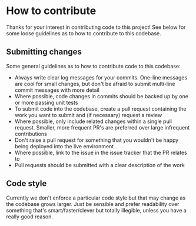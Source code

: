 # How to contribute

Thanks for your interest in contributing code to this project! See below for some loose guidelines as to how to contribute to this codebase.

## Submitting changes

Some general guidelines as to how to contribute code to this codebase:

* Always write clear log messages for your commits. One-line messages are cool for small changes, but don't be afraid to submit multi-line commit messages with more detail
* Where possible, code changes in commits should be backed up by one or more passing unit tests
* To submit code into the codebase, create a pull request containing the work you want to submit and (if necessary) request a review
* Where possible, only include related changes within a single pull request. Smaller, more frequent PR's are preferred over large infrequent contributions
* Don't raise a pull request for something that you wouldn't be happy being deployed into the live environment
* Where possible, link to the issue in the issue tracker that the PR relates to
* Pull requests should be submitted with a clear description of the work

## Code style

Currently we don't enforce a particular code style but that may change as the codebase grows larger. Just be sensible and prefer readability over something that's smart/faster/clever but totally illegible, unless you have a really good reason.

